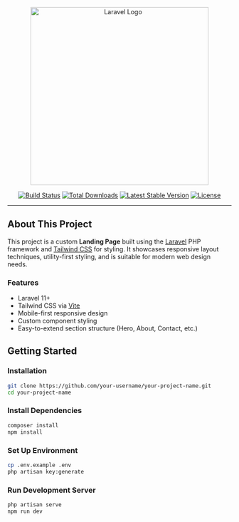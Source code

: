 <p align="center">
  <a href="https://laravel.com" target="_blank">
    <img src="https://raw.githubusercontent.com/laravel/art/master/logo-lockup/5%20SVG/2%20CMYK/1%20Full%20Color/laravel-logolockup-cmyk-red.svg" width="400" alt="Laravel Logo">
  </a>
</p>

<p align="center">
  <a href="https://github.com/laravel/framework/actions"><img src="https://github.com/laravel/framework/workflows/tests/badge.svg" alt="Build Status"></a>
  <a href="https://packagist.org/packages/laravel/framework"><img src="https://img.shields.io/packagist/dt/laravel/framework" alt="Total Downloads"></a>
  <a href="https://packagist.org/packages/laravel/framework"><img src="https://img.shields.io/packagist/v/laravel/framework" alt="Latest Stable Version"></a>
  <a href="https://packagist.org/packages/laravel/framework"><img src="https://img.shields.io/packagist/l/laravel/framework" alt="License"></a>
</p>

---

## About This Project

This project is a custom **Landing Page** built using the [Laravel](https://laravel.com) PHP framework and [Tailwind CSS](https://tailwindcss.com) for styling. It showcases responsive layout techniques, utility-first styling, and is suitable for modern web design needs.

### Features

- Laravel 11+
- Tailwind CSS via [Vite](https://vitejs.dev)
- Mobile-first responsive design
- Custom component styling
- Easy-to-extend section structure (Hero, About, Contact, etc.)

## Getting Started

### Installation


```bash
git clone https://github.com/your-username/your-project-name.git
cd your-project-name
```
### Install Dependencies


```bash
composer install
npm install
```

### Set Up Environment


```bash
cp .env.example .env
php artisan key:generate
```

### Run Development Server

```bash
php artisan serve
npm run dev
```


